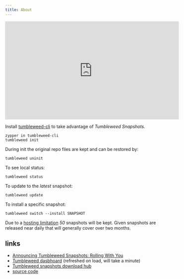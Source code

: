 ```yaml
---
title: About
---
```


<iframe width="560" height="315" src="https://www.youtube-nocookie.com/embed/CSXRreUjiIc" frameborder="0" allow="autoplay; encrypted-media" allowfullscreen></iframe>

Install [tumbleweed-cli](https://github.com/boombatower/tumbleweed-cli) to take advantage of _Tumbleweed Snapshots_.

```
zypper in tumbleweed-cli
tumbleweed init
```

During init the original repo files are kept and can be restored by:

```
tumbleweed uninit
```

To see local status:

```
tumbleweed status
```

To update to the _latest_ snapshot:

```
tumbleweed update
```

To install a specific snapshot:

```
tumbleweed switch --install SNAPSHOT
```

Due to a [hosting limitation](http://release-tools.opensuse.org/2018/02/09/w05-06.html#tumbleweed-snapshots-update-and-mesa-postmortem-usage) _50_ snapshots will be kept. Given snapshots are released near daily that will generally cover over two months.

## links

- [Announcing Tumbleweed Snapshots: Rolling With You](http://release-tools.opensuse.org/2017/11/22/Tumbleweed-Snapshots.html)
- [Tumbleweed dasbhoard](http://tumbleweed.boombatower.com/) (refreshed on load, will take a minute)
- [Tumbleweed snapshots download hub](http://download.tumbleweed.boombatower.com/)
- [source code](https://github.com/boombatower/tumbleweed-review)
